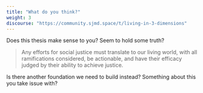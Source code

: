 ```yaml
---
title: "What do you think?"
weight: 3
discourse: "https://community.sjmd.space/t/living-in-3-dimensions"
---
```


Does this thesis make sense to you? Seem to hold some truth?

>Any efforts for social justice must translate to our living world, with all ramifications considered, be actionable, and have their efficacy judged by their ability to achieve justice.

Is there another foundation we need to build instead? Something about this you take issue with?
